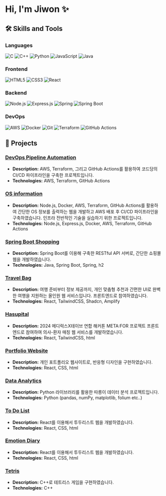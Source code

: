 # Hi, I'm Jiwon ✨

## 🛠 Skills and Tools

### Languages
![C](https://img.shields.io/badge/C-A8B9CC?style=flat-square&logo=C&logoColor=white)
![C++](https://img.shields.io/badge/C++-00599C?style=flat-square&logo=C%2B%2B&logoColor=white)
![Python](https://img.shields.io/badge/Python-3776AB?style=flat-square&logo=Python&logoColor=white)
![JavaScript](https://img.shields.io/badge/JavaScript-F7DF1E?style=flat-square&logo=JavaScript&logoColor=black)
![Java](https://img.shields.io/badge/Java-007396?style=flat-square&logo=Java&logoColor=white)

### Frontend
![HTML5](https://img.shields.io/badge/HTML5-E34F26?style=flat-square&logo=HTML5&logoColor=white)
![CSS3](https://img.shields.io/badge/CSS3-1572B6?style=flat-square&logo=CSS3&logoColor=white)
![React](https://img.shields.io/badge/React-61DAFB?style=flat-square&logo=React&logoColor=black)

### Backend
![Node.js](https://img.shields.io/badge/Node.js-339933?style=flat-square&logo=Node.js&logoColor=white)
![Express.js](https://img.shields.io/badge/Express.js-000000?style=flat-square&logo=Express&logoColor=white)
![Spring](https://img.shields.io/badge/Spring-6DB33F?style=flat-square&logo=Spring&logoColor=white)
![Spring Boot](https://img.shields.io/badge/Spring_Boot-6DB33F?style=flat-square&logo=SpringBoot&logoColor=white)

### DevOps
![AWS](https://img.shields.io/badge/AWS-232F3E?style=flat-square&logo=Amazon%20AWS&logoColor=white)
![Docker](https://img.shields.io/badge/Docker-2496ED?style=flat-square&logo=Docker&logoColor=white)
![Git](https://img.shields.io/badge/Git-F05032?style=flat-square&logo=Git&logoColor=white)
![Terraform](https://img.shields.io/badge/Terraform-623CE4?style=flat-square&logo=Terraform&logoColor=white)
![GitHub Actions](https://img.shields.io/badge/GitHub%20Actions-2088FF?style=flat-square&logo=GitHub%20Actions&logoColor=white)



## 🚀 Projects
### [DevOps Pipeline Automation](https://github.com/skkuding/codedang)
- **Description:** AWS, Terraform, 그리고 GitHub Actions를 활용하여 코드당의 CI/CD 파이프라인을 구축한 프로젝트입니다. 
- **Technologies:** AWS, Terraform, GitHub Actions
  
### [OS information](https://github.com/skkuding/codedang)
- **Description:** Node.js, Docker, AWS, Terraform, GitHub Actions를 활용하여 간단한 OS 정보를 출력하는 웹을 개발하고 AWS 배포 후 CI/CD 파이프라인을 구축하였습니다. 인프라 전반적인 기술을 실습하기 위한 프로젝트입니다.
- **Technologies:** Node.js, Express.js, Docker, AWS, Terraform, GitHub Actions

### [Spring Boot Shopping](https://github.com/jiwonly/jpashop)
- **Description:** Spring Boot를 이용해 구축한 RESTful API 서버로, 간단한 쇼핑몰 웹을 개발하였습니다.
- **Technologies:** Java, Spring Boot, Spring, h2

### [Travel Bag](https://github.com/M7-TAVE)
- **Description:** 여행 준비부터 정보 제공까지, 개인 맞춤형 추천과 간편한 UI로 완벽한 여행을 지원하는 올인원 웹 서비스입니다. 프론트엔드로 참여하였습니다.
- **Technologies:** React, TailwindCSS, Shadcn, Amplify

### [Hasupital](https://github.com/MediluxXTaveHACK-TEAM3/HausPital-Frontend)
- **Description:** 2024 메디럭스X테이브 연합 해커톤 META:FOR 프로젝트 프론트엔드로 참여하여 의사-환자 매칭 웹 서비스를 개발하였습니다.
- **Technologies:** React, TailwindCSS, html

### [Portfolio Website](https://github.com/jiwonly/MyProfile)
- **Description:** 개인 포트폴리오 웹사이트로, 반응형 디자인을 구현하였습니다.
- **Technologies:** React, CSS, html

### [Data Analytics](https://github.com/jiwonly/Ddareungi)
- **Description:** Python 라이브러리를 활용한 따릉이 데이터 분석 프로젝트입니다.
- **Technologies:** Python (pandas, numPy, matplotlib, folium etc..)

### [To Do List](https://github.com/jiwonly/ToDoList)
- **Description:** React를 이용해서 투두리스트 웹을 개발하였습니다.
- **Technologies:** React, CSS, html

### [Emotion Diary](https://github.com/jiwonly/Emotion_Diary)
- **Description:** React를 이용해서 투두리스트 웹을 개발하였습니다.
- **Technologies:** React, CSS, html

### [Tetris](https://github.com/jiwonly/Tetris)
- **Description:** C++로 테트리스 게임을 구현하였습니다.
- **Technologies:** C++



